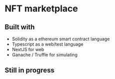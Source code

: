 # NFT marketplace
## Built with
- Solidity as a ethereum smart contract language
- Typescript as a web/test language
- NextJS for web
- Ganache / Truffle for simulating

## Still in progress